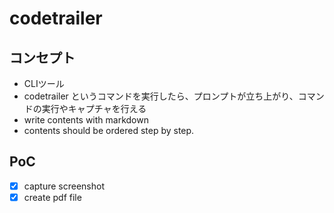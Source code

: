 # codetrailer

## コンセプト
- CLIツール
- codetrailer というコマンドを実行したら、プロンプトが立ち上がり、コマンドの実行やキャプチャを行える
- write contents with markdown
- contents should be ordered step by step.

## PoC
- [x] capture screenshot
- [x] create pdf file
